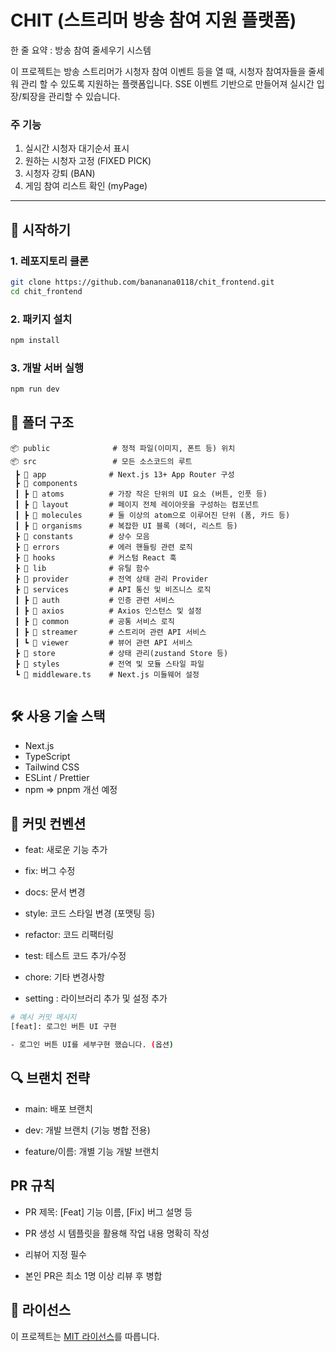 # CHIT (스트리머 방송 참여 지원 플랫폼)

한 줄 요약 : 방송 참여 줄세우기 시스템

이 프로젝트는 방송 스트리머가 시청자 참여 이벤트 등을 열 때, 시청자 참여자들을 줄세워 관리 할 수 있도록 지원하는 플랫폼입니다.
SSE 이벤트 기반으로 만들어져 실시간 입장/퇴장을 관리할 수 있습니다.

### 주 기능

1. 실시간 시청자 대기순서 표시
2. 원하는 시청자 고정 (FIXED PICK)
3. 시청자 강퇴 (BAN)
4. 게임 참여 리스트 확인 (myPage)

---

## 🚀 시작하기

### 1. 레포지토리 클론

```bash
git clone https://github.com/bananana0118/chit_frontend.git
cd chit_frontend
```

### 2. 패키지 설치

```bash
npm install
```

### 3. 개발 서버 실행

```bash
npm run dev
```

## 📁 폴더 구조

```
📦 public              # 정적 파일(이미지, 폰트 등) 위치
📦 src                 # 모든 소스코드의 루트
 ┣ 📂 app              # Next.js 13+ App Router 구성
 ┣ 📂 components
 ┃ ┣ 📂 atoms          # 가장 작은 단위의 UI 요소 (버튼, 인풋 등)
 ┃ ┣ 📂 layout         # 페이지 전체 레이아웃을 구성하는 컴포넌트
 ┃ ┣ 📂 molecules      # 둘 이상의 atom으로 이루어진 단위 (폼, 카드 등)
 ┃ ┣ 📂 organisms      # 복잡한 UI 블록 (헤더, 리스트 등)
 ┣ 📂 constants        # 상수 모음
 ┣ 📂 errors           # 에러 핸들링 관련 로직
 ┣ 📂 hooks            # 커스텀 React 훅
 ┣ 📂 lib              # 유틸 함수
 ┣ 📂 provider         # 전역 상태 관리 Provider
 ┣ 📂 services         # API 통신 및 비즈니스 로직
 ┃ ┣ 📂 auth           # 인증 관련 서비스
 ┃ ┣ 📂 axios          # Axios 인스턴스 및 설정
 ┃ ┣ 📂 common         # 공통 서비스 로직
 ┃ ┣ 📂 streamer       # 스트리머 관련 API 서비스
 ┃ ┗ 📂 viewer         # 뷰어 관련 API 서비스
 ┣ 📂 store            # 상태 관리(zustand Store 등)
 ┣ 📂 styles           # 전역 및 모듈 스타일 파일
 ┗ 📄 middleware.ts    # Next.js 미들웨어 설정


```

## 🛠 사용 기술 스택

- Next.js
- TypeScript
- Tailwind CSS
- ESLint / Prettier
- npm => pnpm 개선 예정

## 📌 커밋 컨벤션

- feat: 새로운 기능 추가

- fix: 버그 수정

- docs: 문서 변경

- style: 코드 스타일 변경 (포맷팅 등)

- refactor: 코드 리팩터링

- test: 테스트 코드 추가/수정

- chore: 기타 변경사항

- setting : 라이브러리 추가 및 설정 추가

```bash
# 예시 커밋 메시지
[feat]: 로그인 버튼 UI 구현

- 로그인 버튼 UI를 세부구현 했습니다. (옵션)
```

## 🔍 브랜치 전략

- main: 배포 브랜치

- dev: 개발 브랜치 (기능 병합 전용)

- feature/이름: 개별 기능 개발 브랜치

## PR 규칙

- PR 제목: [Feat] 기능 이름, [Fix] 버그 설명 등

- PR 생성 시 템플릿을 활용해 작업 내용 명확히 작성

- 리뷰어 지정 필수

- 본인 PR은 최소 1명 이상 리뷰 후 병합

## 📄 라이선스

이 프로젝트는 [MIT 라이선스](./LICENSE)를 따릅니다.
